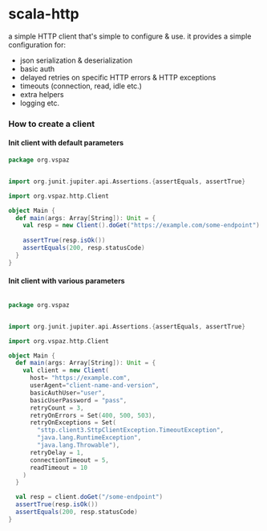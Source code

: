 # scala-http

a simple HTTP client that's simple to configure & use.
it provides a simple configuration for:
- json serialization & deserialization
- basic auth
- delayed retries on specific HTTP errors & HTTP exceptions
- timeouts (connection, read, idle etc.)
- extra helpers
- logging
etc.

### How to create a client

#### Init client with default parameters

```scala
package org.vspaz


import org.junit.jupiter.api.Assertions.{assertEquals, assertTrue}

import org.vspaz.http.Client

object Main {
  def main(args: Array[String]): Unit = {
    val resp = new Client().doGet("https://example.com/some-endpoint")
    
    assertTrue(resp.isOk())
    assertEquals(200, resp.statusCode)
  }
}
```

#### Init client with various parameters

```scala

package org.vspaz


import org.junit.jupiter.api.Assertions.{assertEquals, assertTrue}

import org.vspaz.http.Client

object Main {
  def main(args: Array[String]): Unit = {
    val client = new Client(
      host= "https://example.com",
      userAgent="client-name-and-version",
      basicAuthUser="user",
      basicUserPassword = "pass",
      retryCount = 3,
      retryOnErrors = Set(400, 500, 503),
      retryOnExceptions = Set(
        "sttp.client3.SttpClientException.TimeoutException",
        "java.lang.RuntimeException",
        "java.lang.Throwable"),
      retryDelay = 1,
      connectionTimeout = 5,
      readTimeout = 10
    )
  }

  val resp = client.doGet("/some-endpoint")
  assertTrue(resp.isOk())
  assertEquals(200, resp.statusCode)
}

```